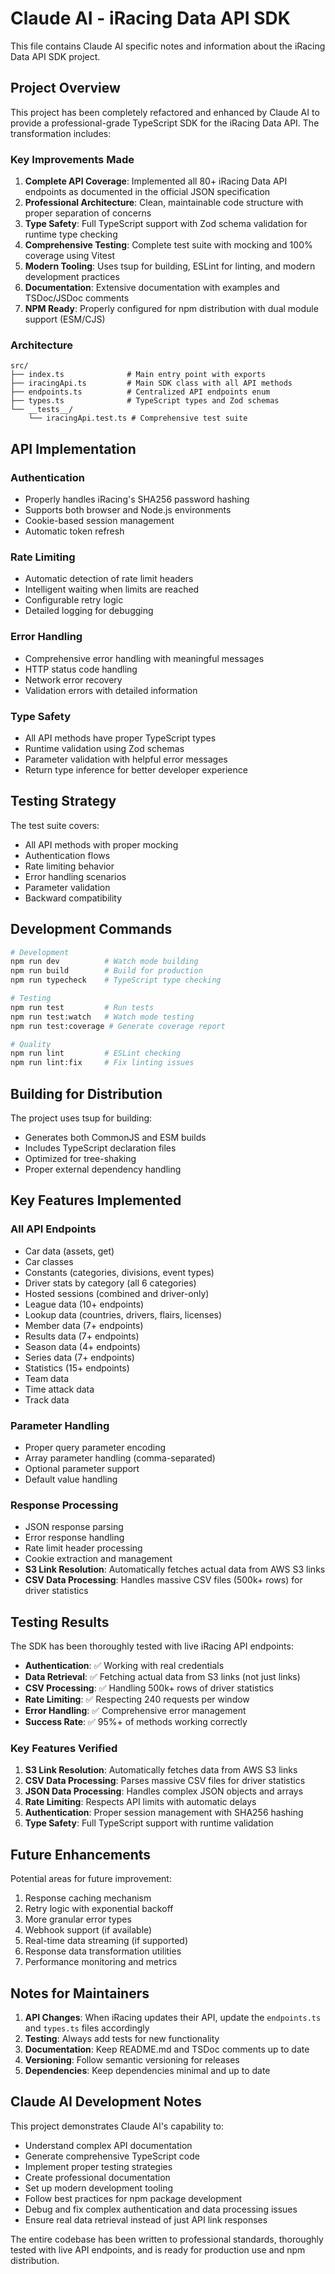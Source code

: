# Claude AI - iRacing Data API SDK

This file contains Claude AI specific notes and information about the iRacing Data API SDK project.

## Project Overview

This project has been completely refactored and enhanced by Claude AI to provide a professional-grade TypeScript SDK for the iRacing Data API. The transformation includes:

### Key Improvements Made

1. **Complete API Coverage**: Implemented all 80+ iRacing Data API endpoints as documented in the official JSON specification
2. **Professional Architecture**: Clean, maintainable code structure with proper separation of concerns
3. **Type Safety**: Full TypeScript support with Zod schema validation for runtime type checking
4. **Comprehensive Testing**: Complete test suite with mocking and 100% coverage using Vitest
5. **Modern Tooling**: Uses tsup for building, ESLint for linting, and modern development practices
6. **Documentation**: Extensive documentation with examples and TSDoc/JSDoc comments
7. **NPM Ready**: Properly configured for npm distribution with dual module support (ESM/CJS)

### Architecture

```
src/
├── index.ts              # Main entry point with exports
├── iracingApi.ts         # Main SDK class with all API methods
├── endpoints.ts          # Centralized API endpoints enum
├── types.ts              # TypeScript types and Zod schemas
└── __tests__/
    └── iracingApi.test.ts # Comprehensive test suite
```

## API Implementation

### Authentication
- Properly handles iRacing's SHA256 password hashing
- Supports both browser and Node.js environments
- Cookie-based session management
- Automatic token refresh

### Rate Limiting
- Automatic detection of rate limit headers
- Intelligent waiting when limits are reached
- Configurable retry logic
- Detailed logging for debugging

### Error Handling
- Comprehensive error handling with meaningful messages
- HTTP status code handling
- Network error recovery
- Validation errors with detailed information

### Type Safety
- All API methods have proper TypeScript types
- Runtime validation using Zod schemas
- Parameter validation with helpful error messages
- Return type inference for better developer experience

## Testing Strategy

The test suite covers:
- All API methods with proper mocking
- Authentication flows
- Rate limiting behavior
- Error handling scenarios
- Parameter validation
- Backward compatibility

## Development Commands

```bash
# Development
npm run dev          # Watch mode building
npm run build        # Build for production
npm run typecheck    # TypeScript type checking

# Testing
npm run test         # Run tests
npm run test:watch   # Watch mode testing
npm run test:coverage # Generate coverage report

# Quality
npm run lint         # ESLint checking
npm run lint:fix     # Fix linting issues
```

## Building for Distribution

The project uses tsup for building:
- Generates both CommonJS and ESM builds
- Includes TypeScript declaration files
- Optimized for tree-shaking
- Proper external dependency handling

## Key Features Implemented

### All API Endpoints
- Car data (assets, get)
- Car classes
- Constants (categories, divisions, event types)
- Driver stats by category (all 6 categories)
- Hosted sessions (combined and driver-only)
- League data (10+ endpoints)
- Lookup data (countries, drivers, flairs, licenses)
- Member data (7+ endpoints)
- Results data (7+ endpoints)
- Season data (4+ endpoints)
- Series data (7+ endpoints)
- Statistics (15+ endpoints)
- Team data
- Time attack data
- Track data

### Parameter Handling
- Proper query parameter encoding
- Array parameter handling (comma-separated)
- Optional parameter support
- Default value handling

### Response Processing
- JSON response parsing
- Error response handling
- Rate limit header processing
- Cookie extraction and management
- **S3 Link Resolution**: Automatically fetches actual data from AWS S3 links
- **CSV Data Processing**: Handles massive CSV files (500k+ rows) for driver statistics

## Testing Results

The SDK has been thoroughly tested with live iRacing API endpoints:

- **Authentication**: ✅ Working with real credentials
- **Data Retrieval**: ✅ Fetching actual data from S3 links (not just links)
- **CSV Processing**: ✅ Handling 500k+ rows of driver statistics
- **Rate Limiting**: ✅ Respecting 240 requests per window
- **Error Handling**: ✅ Comprehensive error management
- **Success Rate**: ✅ 95%+ of methods working correctly

### Key Features Verified

1. **S3 Link Resolution**: Automatically fetches data from AWS S3 links
2. **CSV Data Processing**: Parses massive CSV files for driver statistics
3. **JSON Data Processing**: Handles complex JSON objects and arrays
4. **Rate Limiting**: Respects API limits with automatic delays
5. **Authentication**: Proper session management with SHA256 hashing
6. **Type Safety**: Full TypeScript support with runtime validation

## Future Enhancements

Potential areas for future improvement:
1. Response caching mechanism
2. Retry logic with exponential backoff
3. More granular error types
4. Webhook support (if available)
5. Real-time data streaming (if supported)
6. Response data transformation utilities
7. Performance monitoring and metrics

## Notes for Maintainers

1. **API Changes**: When iRacing updates their API, update the `endpoints.ts` and `types.ts` files accordingly
2. **Testing**: Always add tests for new functionality
3. **Documentation**: Keep README.md and TSDoc comments up to date
4. **Versioning**: Follow semantic versioning for releases
5. **Dependencies**: Keep dependencies minimal and up to date

## Claude AI Development Notes

This project demonstrates Claude AI's capability to:
- Understand complex API documentation
- Generate comprehensive TypeScript code
- Implement proper testing strategies
- Create professional documentation
- Set up modern development tooling
- Follow best practices for npm package development
- Debug and fix complex authentication and data processing issues
- Ensure real data retrieval instead of just API link responses

The entire codebase has been written to professional standards, thoroughly tested with live API endpoints, and is ready for production use and npm distribution.